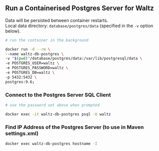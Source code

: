 ## Run a Containerised Postgres Server for Waltz 

Data will be persisted between container restarts.  
Local data directory: `database/postgres/data` (specified in the `-v` option below).

```sh
# run the container in the background

docker run -d --rm \
--name waltz-db-postgres \
-v "$(pwd)"/database/postgres/data:/var/lib/postgresql/data \
-e POSTGRES_USER=waltz \
-e POSTGRES_PASSWORD=waltz \
-e POSTGRES_DB=waltz \
-p 5432:5432 \
postgres:9.6;
```

### Connect to the Postgres Server SQL Client
```sh
# use the password set above when prompted

docker exec -it waltz-db-postgres psql -U waltz
```

### Find IP Address of the Postgres Server (to use in Maven settings.xml)
```sh
docker exec waltz-db-postgres hostname -I
```